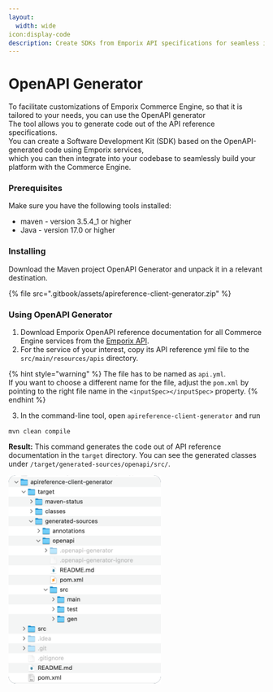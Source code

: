 ```yaml
---
layout:
  width: wide
icon:display-code
description: Create SDKs from Emporix API specifications for seamless integration with the Commerce Engine using OpenApi Generator.
---
```


# OpenAPI Generator

To facilitate customizations of Emporix Commerce Engine, so that it is tailored to your needs, you can use the OpenAPI generator\
The tool allows you to generate code out of the API reference specifications.\
You can create a Software Development Kit (SDK) based on the OpenAPI-generated code using Emporix services,\
which you can then integrate into your codebase to seamlessly build your platform with the Commerce Engine.

### Prerequisites

Make sure you have the following tools installed:

* maven - version 3.5.4\_1 or higher
* Java - version 17.0 or higher

### Installing

Download the Maven project OpenAPI Generator and unpack it in a relevant destination.

{% file src=".gitbook/assets/apireference-client-generator.zip" %}

### Using OpenAPI Generator

1. Download Emporix OpenAPI reference documentation for all Commerce Engine services from the [Emporix API](./).
2. For the service of your interest, copy its API reference yml file to the `src/main/resources/apis` directory.

{% hint style="warning" %}
The file has to be named as `api.yml`.\
If you want to choose a different name for the file, adjust the `pom.xml` by pointing to the right file name in the `<inputSpec></inputSpec>` property.
{% endhint %}

3. In the command-line tool, open `apireference-client-generator` and run

```
mvn clean compile
```

**Result:** This command generates the code out of API reference documentation in the `target` directory. You can see the generated classes under `/target/generated-sources/openapi/src/`.



![Generated classes](static/openapi/openapi_gen.png)
